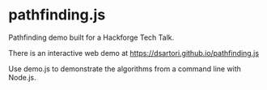 pathfinding.js
==============

Pathfinding demo built for a Hackforge Tech Talk.

There is an interactive web demo at https://dsartori.github.io/pathfinding.js

Use demo.js to demonstrate the algorithms from a command line with Node.js.

